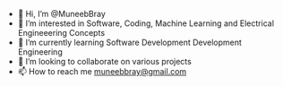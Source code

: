 - 👋 Hi, I’m @MuneebBray
- 👀 I’m interested in Software, Coding, Machine Learning and Electrical Engineeering Concepts
- 🌱 I’m currently learning Software Development Development Engineering
- 💞️ I’m looking to collaborate on various projects
- 📫 How to reach me muneebbray@gmail.com

<!---
MuneebBray/MuneebBray is a ✨ special ✨ repository because its `README.md` (this file) appears on your GitHub profile.
You can click the Preview link to take a look at your changes.
--->
